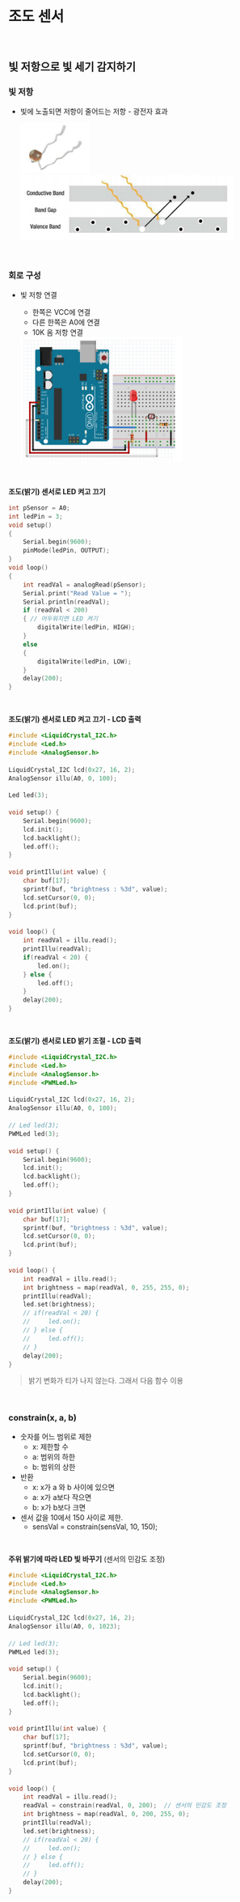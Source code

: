 # 조도 센서

  <br>

## 빛 저항으로 빛 세기 감지하기

### 빛 저항

-   빛에 노출되면 저항이 줄어드는 저항 - 광전자 효과

    <img src="04.조도센터.assets/image-20200916131546135.png" alt="image-20200916131546135" style="zoom:80%;" />
    <img src="04.조도센터.assets/image-20200916131601734.png" alt="image-20200916131601734" style="zoom:80%;" />

<br>

### 회로 구성

-   빛 저항 연결

    -   한쪽은 VCC에 연결
    -   다른 한쪽은 A0에 연결
    -   10K 옴 저항 연결

    <img src="04.조도센터.assets/image-20200916131658034.png" alt="image-20200916131658034" style="zoom:80%;" />

  <br>

**조도(밝기) 센서로 LED 켜고 끄기**

```c++
int pSensor = A0;
int ledPin = 3;
void setup()
{
    Serial.begin(9600);
    pinMode(ledPin, OUTPUT);
}
void loop()
{
    int readVal = analogRead(pSensor);
    Serial.print("Read Value = ");
    Serial.println(readVal);
    if (readVal < 200)
    { // 어두워지면 LED 켜기
        digitalWrite(ledPin, HIGH);
    }
    else
    {
        digitalWrite(ledPin, LOW);
    }
    delay(200);
}
```

  <br>

**조도(밝기) 센서로 LED 켜고 끄기 - LCD 출력**

```c++
#include <LiquidCrystal_I2C.h>
#include <Led.h>
#include <AnalogSensor.h>

LiquidCrystal_I2C lcd(0x27, 16, 2);
AnalogSensor illu(A0, 0, 100);

Led led(3);

void setup() {
    Serial.begin(9600);
    lcd.init();
    lcd.backlight();
    led.off();   
}

void printIllu(int value) {
    char buf[17];
    sprintf(buf, "brightness : %3d", value);
    lcd.setCursor(0, 0);
    lcd.print(buf);
}

void loop() {
    int readVal = illu.read();
    printIllu(readVal);
    if(readVal < 20) {
        led.on();
    } else {
        led.off();
    }
    delay(200);
}
```

  <br>

**조도(밝기) 센서로 LED 밝기 조절 - LCD 출력**

```c++
#include <LiquidCrystal_I2C.h>
#include <Led.h>
#include <AnalogSensor.h>
#include <PWMLed.h>

LiquidCrystal_I2C lcd(0x27, 16, 2);
AnalogSensor illu(A0, 0, 100);

// Led led(3);
PWMLed led(3);

void setup() {
    Serial.begin(9600);
    lcd.init();
    lcd.backlight();
    led.off();   
}

void printIllu(int value) {
    char buf[17];
    sprintf(buf, "brightness : %3d", value);
    lcd.setCursor(0, 0);
    lcd.print(buf);
}

void loop() {
    int readVal = illu.read();
    int brightness = map(readVal, 0, 255, 255, 0);
    printIllu(readVal);
    led.set(brightness);
    // if(readVal < 20) {
    //     led.on();
    // } else {
    //     led.off();
    // }
    delay(200);
}
```

>   밝기 변화가 티가 나지 않는다. 그래서 다음 함수 이용

  <br>

### constrain(x, a, b)

-   숫자를 어느 범위로 제한
    -   x: 제한할 수
    -   a: 범위의 하한
    -   b: 범위의 상한
-   반환
    -   x: x가 a 와 b 사이에 있으면
    -   a: x가 a보다 작으면
    -   b: x가 b보다 크면
-   센서 값을 10에서 150 사이로 제한.
    -   sensVal = constrain(sensVal, 10, 150); 

  <br>

**주위 밝기에 따라 LED 빛 바꾸기** (센서의 민감도 조정)

```c++
#include <LiquidCrystal_I2C.h>
#include <Led.h>
#include <AnalogSensor.h>
#include <PWMLed.h>

LiquidCrystal_I2C lcd(0x27, 16, 2);
AnalogSensor illu(A0, 0, 1023);

// Led led(3);
PWMLed led(3);

void setup() {
    Serial.begin(9600);
    lcd.init();
    lcd.backlight();
    led.off();   
}

void printIllu(int value) {
    char buf[17];
    sprintf(buf, "brightness : %3d", value);
    lcd.setCursor(0, 0);
    lcd.print(buf);
}

void loop() {
    int readVal = illu.read();
    readVal = constrain(readVal, 0, 200);  // 센서의 민감도 조정
    int brightness = map(readVal, 0, 200, 255, 0);
    printIllu(readVal);
    led.set(brightness);
    // if(readVal < 20) {
    //     led.on();
    // } else {
    //     led.off();
    // }
    delay(200);
}
```

